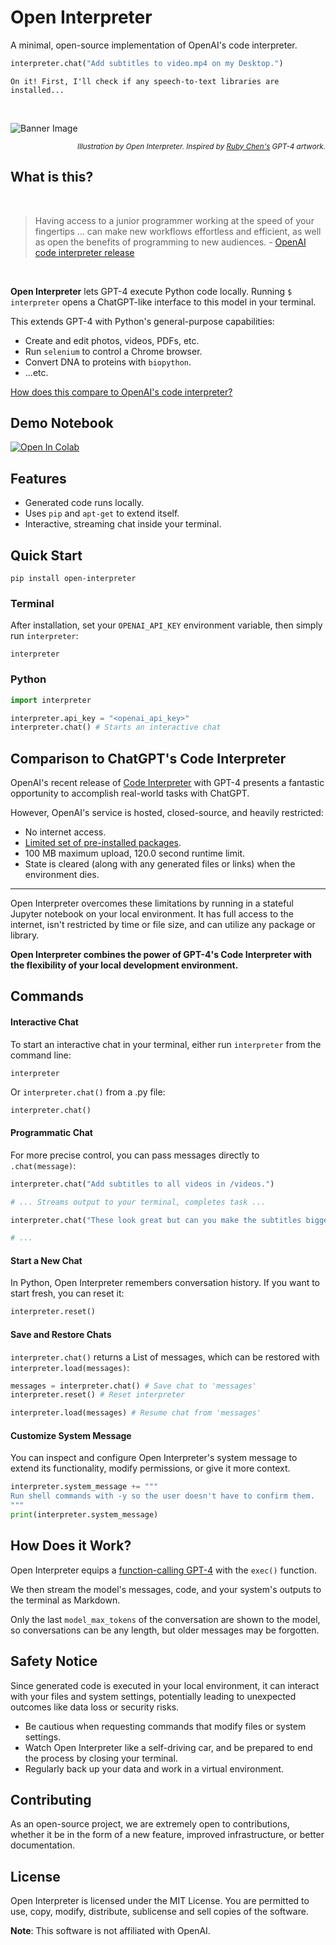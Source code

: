 # Open Interpreter

A minimal, open-source implementation of OpenAI's code interpreter.

```python
interpreter.chat("Add subtitles to video.mp4 on my Desktop.")
```
```
On it! First, I'll check if any speech-to-text libraries are installed...
```

<br>

![Banner Image](https://github.com/KillianLucas/open-interpreter/blob/main/misc/banner.png)

<p align="right">
    <sub><i>Illustration by Open Interpreter. Inspired by <a href="https://rubywjchen.com/">Ruby Chen's</a> GPT-4 artwork.</i></sub>
</p>

## What is this?

<br>

> Having access to a junior programmer working at the speed of your fingertips ... can make new workflows effortless and efficient, as well as open the benefits of programming to new audiences. - [OpenAI code interpreter release](https://openai.com/blog/chatgpt-plugins#code-interpreter)

<br>

**Open Interpreter** lets GPT-4 execute Python code locally. Running `$ interpreter` opens a ChatGPT-like interface to this model in your terminal.

This extends GPT-4 with Python's general-purpose capabilities:

- Create and edit photos, videos, PDFs, etc.
- Run `selenium` to control a Chrome browser.
- Convert DNA to proteins with `biopython`.
- ...etc.

[How does this compare to OpenAI's code interpreter?](https://github.com/KillianLucas/open-interpreter#comparison-to-chatgpts-code-interpreter)

## Demo Notebook

[![Open In Colab](https://colab.research.google.com/assets/colab-badge.svg)](https://colab.research.google.com/drive/1WKmRXZgsErej2xUriKzxrEAXdxMSgWbb?usp=sharing)

## Features

- Generated code runs locally.
- Uses `pip` and `apt-get` to extend itself.
- Interactive, streaming chat inside your terminal.

## Quick Start

```shell
pip install open-interpreter
```

### Terminal

After installation, set your `OPENAI_API_KEY` environment variable, then simply run `interpreter`:

```shell
interpreter
```

### Python

```python
import interpreter

interpreter.api_key = "<openai_api_key>"
interpreter.chat() # Starts an interactive chat
```

## Comparison to ChatGPT's Code Interpreter

OpenAI's recent release of [Code Interpreter](https://openai.com/blog/chatgpt-plugins#code-interpreter) with GPT-4 presents a fantastic opportunity to accomplish real-world tasks with ChatGPT.

However, OpenAI's service is hosted, closed-source, and heavily restricted:
- No internet access.
- [Limited set  of pre-installed packages](https://wfhbrian.com/mastering-chatgpts-code-interpreter-list-of-python-packages/).
- 100 MB maximum upload, 120.0 second runtime limit.
- State is cleared (along with any generated files or links) when the environment dies.

---

Open Interpreter overcomes these limitations by running in a stateful Jupyter notebook on your local environment. It has full access to the internet, isn't restricted by time or file size, and can utilize any package or library.

**Open Interpreter combines the power of GPT-4's Code Interpreter with the flexibility of your local development environment.**

## Commands

#### Interactive Chat

To start an interactive chat in your terminal, either run `interpreter` from the command line:

```shell
interpreter
```

Or `interpreter.chat()` from a .py file:

```python
interpreter.chat()
```

#### Programmatic Chat

For more precise control, you can pass messages directly to `.chat(message)`:

```python
interpreter.chat("Add subtitles to all videos in /videos.")

# ... Streams output to your terminal, completes task ...

interpreter.chat("These look great but can you make the subtitles bigger?")

# ...
```

#### Start a New Chat

In Python, Open Interpreter remembers conversation history. If you want to start fresh, you can reset it:

```python
interpreter.reset()
```

#### Save and Restore Chats

`interpreter.chat()` returns a List of messages, which can be restored with `interpreter.load(messages)`:

```python
messages = interpreter.chat() # Save chat to 'messages'
interpreter.reset() # Reset interpreter

interpreter.load(messages) # Resume chat from 'messages'
```

#### Customize System Message

You can inspect and configure Open Interpreter's system message to extend its functionality, modify permissions, or give it more context.

```python
interpreter.system_message += """
Run shell commands with -y so the user doesn't have to confirm them.
"""
print(interpreter.system_message)
```

## How Does it Work?

Open Interpreter equips a [function-calling GPT-4](https://platform.openai.com/docs/guides/gpt/function-calling) with the `exec()` function.

We then stream the model's messages, code, and your system's outputs to the terminal as Markdown.

Only the last `model_max_tokens` of the conversation are shown to the model, so conversations can be any length, but older messages may be forgotten.

## Safety Notice

Since generated code is executed in your local environment, it can interact with your files and system settings, potentially leading to unexpected outcomes like data loss or security risks.

- Be cautious when requesting commands that modify files or system settings.
- Watch Open Interpreter like a self-driving car, and be prepared to end the process by closing your terminal.
- Regularly back up your data and work in a virtual environment.

## Contributing

As an open-source project, we are extremely open to contributions, whether it be in the form of a new feature, improved infrastructure, or better documentation.

## License

Open Interpreter is licensed under the MIT License. You are permitted to use, copy, modify, distribute, sublicense and sell copies of the software.

**Note**: This software is not affiliated with OpenAI.